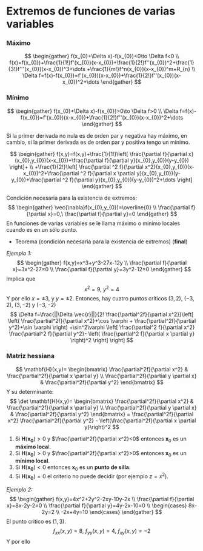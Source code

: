 # Extremos de funciones de varias variables
### Máximo
$$
\begin{gather}
f(x_{0}+\Delta x)-f(x_{0})<0\to \Delta f<0 \\
f(x)=f(x_{0})+\frac{1}{1!}f'(x_{0})(x-x_{0})+\frac{1}{2!}f''(x_{0})^2+\frac{1}{3!}f'''(x_{0})(x-x_{0})^3+\dots +\frac{1}{m!}f^n(x_{0})(x-x_{0})^m+R_{n} \\
\Delta f=f(x)-f(x_{0})=f'(x_{0})(x-x_{0})+\frac{1}{2!}f''(x_{0})(x-x_{0})^2+\dots
\end{gather}
$$
### Mínimo
$$
\begin{gather}
f(x_{0}+\Delta x)-f(x_{0})>0\to \Delta f>0 \\
\Delta f=f(x)-f(x_{0})=f'(x_{0})(x-x_{0})+\frac{1}{2!}f''(x_{0})(x-x_{0})^2+\dots
\end{gather}
$$

Si la primer derivada no nula es de orden par y negativa hay máximo, en cambio, si la primer derivada es de orden par y positiva tengo un mínimo. 

$$
\begin{gather}
f(x,y)=f(x,y)+\frac{1}{1!}\left[ \frac{\partial f}{\partial x}(x_{0},y_{0})(x-x_{0})+\frac{\partial f}{\partial y}(x_{0},y_{0})(y-y_{0}) \right]+ \\
+\frac{1}{2!}\left[ \frac{\partial ^2 f}{\partial x^2}(x_{0},y_{0})(x-x_{0})^2+\frac{\partial ^2 f}{\partial x \partial y}(x_{0},y_{0})(y-y_{0})+\frac{\partial ^2 f}{\partial y}(x_{0},y_{0})(y-y_{0})^2+\dots \right]
\end{gather}
$$

Condición necesaria para la existencia de extremos:
$$
\begin{gather}
\vec{\nabla}f(x_{0},y_{0})=\overline{0} \\
\frac{\partial f}{\partial x}=0,\ \frac{\partial f}{\partial y}=0
\end{gather}
$$
En funciones de varias variables se le llama máximo o mínimo locales cuando es en un sólo punto.

- Teorema (condición necesaria para la existencia de extremos) (**final**)

*Ejemplo 1:*
$$
\begin{gather}
f(x,y)=x^3+y^3-27x-12y \\
\frac{\partial f}{\partial x}=3x^2-27=0 \\
\frac{\partial f}{\partial y}=3y^2-12=0
\end{gather}
$$
Implica que
$$
x^2=9, \ y^2=4
$$
Y por ello $x=\pm 3$, y $y=\pm 2$. Entonces, hay cuatro puntos críticos $(3,2)$, $(-3,2)$, $(3,-2)$ y $(-3,-2)$
$$
\Delta f=\frac{||\Delta \vec{r}||}{2! \frac{\partial^2f}{\partial x^2}}\left[ \left( \frac{\partial^2f}{\partial x^2}+\cos \varphi + \frac{\partial^2f}{\partial y^2}+\sin \varphi \right) +\sin^2\varphi \left[ \frac{\partial^2 f}{\partial x^2} \frac{\partial^2 f}{\partial y^2}- \left( \frac{\partial^2 f}{\partial x \partial y} \right)^2 \right] \right]
$$

### Matriz hessiana
$$
\mathbf{H}(x,y)=
\begin{bmatrix}
\frac{\partial^2f}{\partial x^2} & \frac{\partial^2f}{\partial x \partial y} \\
\frac{\partial^2f}{\partial y \partial x} & \frac{\partial^2f}{\partial y^2}
\end{bmatrix}
$$Y su determinante:
$$
\det \mathbf{H}(x,y)=
\begin{bmatrix}
\frac{\partial^2f}{\partial x^2} & \frac{\partial^2f}{\partial x \partial y} \\
\frac{\partial^2f}{\partial y \partial x} & \frac{\partial^2f}{\partial y^2}
\end{bmatrix}
= \frac{\partial^2f}{\partial x^2} \frac{\partial^2f}{\partial y^2} - \left(\frac{\partial^2f}{\partial x \partial y}\right)^2
$$
1. Si $\mathbf{H}(\mathbf{x_{0}})>0$ y $\frac{\partial^2f}{\partial x^2}<0$ entonces $\mathbf{x}_{0}$ es un **máximo loca**l.
2. Si $\mathbf{H}(\mathbf{x_{0}})>0$ y $\frac{\partial^2f}{\partial x^2}>0$ entonces $\mathbf{x}_{0}$ es un **mínimo local**.
3. Si $\mathbf{H}(\mathbf{x_{0}})<0$ entonces $\mathbf{x}_{0}$ es un **punto de silla**.
4. Si $\mathbf{H}(\mathbf{x_{0}})=0$ el criterio no puede decidir (por ejemplo $z=x^2$).

*Ejemplo 2:*
$$
\begin{gather}
f(x,y)=4x^2+2y^2-2xy-10y-2x \\
\frac{\partial f}{\partial x}=8x-2y-2=0 \\
\frac{\partial f}{\partial y}=4y-2x-10=0 \\
\begin{cases}
8x-2y=2 \\
-2x+4y=10
\end{cases}
\end{gather}
$$
El punto critico es $(1,3)$.
$$
f_{xx}(x,y)=8,\ f_{yy}(x,y)=4,\ f_{xy}(x,y)=-2
$$
Y por ello $\mathbf{}$